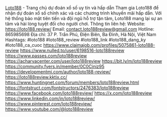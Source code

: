 [Loto188](https://loto188.review/) - Trang chủ dự đoán xổ số uy tín và hấp dẫn
Tham gia Loto188 để nhận dự đoán xổ số chính xác và các chương trình khuyến mãi hấp dẫn. Với hệ thống bảo mật tiên tiến và đội ngũ hỗ trợ tận tâm, Loto188 mang lại sự an tâm và hài lòng tuyệt đối cho người chơi.
Thông tin liên hệ:
Website: https://loto188.review/
Email: contact.loto188review@gmail.com
Hotline: 865985698
Địa chỉ: 37 P. Trần Phú, Điện Biên, Ba Đình, Hà Nội, Việt Nam
Hashtags: #loto188 #loto188_review #loto188_link #loto188_dang_ky #loto188_ca_cuoc
https://www.claimajob.com/profiles/5075861-loto188-review
https://www.nulled.to/user/6198516-loto188review
https://www.passes.com/loto188review
https://acharyacenter.com/user/loto188review
https://bit.ly/m/loto188review
https://community.fyers.in/member/0C0Ciniz95
https://developmentmi.com/author/loto188-review/
https://loto188review.kktix.cc/
https://www.huntingnet.com/forum/members/loto188review.html
https://fontstruct.com/fontstructors/2476383/loto188review
https://www.facebook.com/loto188review/
https://x.com/loto188review
https://www.linkedin.com/in/loto188review/
https://www.pinterest.com/loto188review/
https://www.youtube.com/@loto188review